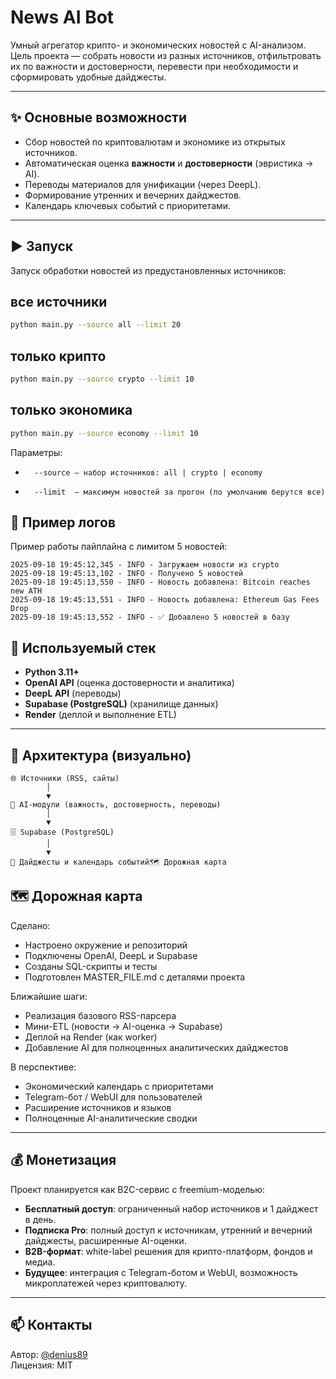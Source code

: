 # News AI Bot

Умный агрегатор крипто- и экономических новостей с AI-анализом.  
Цель проекта — собрать новости из разных источников, отфильтровать их по важности и достоверности, перевести при необходимости и сформировать удобные дайджесты.

---

## ✨ Основные возможности
- Сбор новостей по криптовалютам и экономике из открытых источников.
- Автоматическая оценка **важности** и **достоверности** (эвристика → AI).
- Переводы материалов для унификации (через DeepL).
- Формирование утренних и вечерних дайджестов.
- Календарь ключевых событий с приоритетами.

---

## ▶️ Запуск

Запуск обработки новостей из предустановленных источников:


## все источники
```bash
python main.py --source all --limit 20
```

## только крипто
```bash
python main.py --source crypto --limit 10
```
## только экономика
```bash
python main.py --source economy --limit 10
``` 
Параметры:
-       --source — набор источников: all | crypto | economy
-       --limit  — максимум новостей за прогон (по умолчанию берутся все)

## 📝 Пример логов

Пример работы пайплайна с лимитом 5 новостей:

```text
2025-09-18 19:45:12,345 - INFO - Загружаем новости из crypto
2025-09-18 19:45:13,102 - INFO - Получено 5 новостей
2025-09-18 19:45:13,550 - INFO - Новость добавлена: Bitcoin reaches new ATH
2025-09-18 19:45:13,551 - INFO - Новость добавлена: Ethereum Gas Fees Drop
2025-09-18 19:45:13,552 - INFO - ✅ Добавлено 5 новостей в базу
```
      

## 🧰 Используемый стек
- **Python 3.11+**
- **OpenAI API** (оценка достоверности и аналитика)
- **DeepL API** (переводы)
- **Supabase (PostgreSQL)** (хранилище данных)
- **Render** (деплой и выполнение ETL)

---

## 🔄 Архитектура (визуально)

```text
🌐 Источники (RSS, сайты)
        │
        ▼
🤖 AI-модули (важность, достоверность, переводы)
        │
        ▼
🗄️ Supabase (PostgreSQL)
        │
        ▼
📰 Дайджесты и календарь событий🗺 Дорожная карта
```
## 🗺 Дорожная карта
Сделано:
- Настроено окружение и репозиторий
- Подключены OpenAI, DeepL и Supabase
- Созданы SQL-скрипты и тесты
- Подготовлен MASTER_FILE.md с деталями проекта

Ближайшие шаги:
- Реализация базового RSS-парсера
- Мини-ETL (новости → AI-оценка → Supabase)
- Деплой на Render (как worker)
- Добавление AI для полноценных аналитических дайджестов

В перспективе:
- Экономический календарь с приоритетами
- Telegram-бот / WebUI для пользователей
- Расширение источников и языков
- Полноценные AI-аналитические сводки

---

## 💰 Монетизация

Проект планируется как B2C-сервис с freemium-моделью:

- **Бесплатный доступ**: ограниченный набор источников и 1 дайджест в день.
- **Подписка Pro**: полный доступ к источникам, утренний и вечерний дайджесты, расширенные AI-оценки.
- **B2B-формат**: white-label решения для крипто-платформ, фондов и медиа.
- **Будущее**: интеграция с Telegram-ботом и WebUI, возможность микроплатежей через криптовалюту.

---

## 📫 Контакты

Автор: [@denius89](https://github.com/denius89)  
Лицензия: MIT
